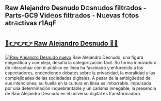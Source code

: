 ## Raw Alejandro Desnudo D𝚎sn𝚞dos filtr𝚊dos - Parts-GC9 Vid𝚎os filtr𝚊dos - N𝚞evas f𝚘tos atr𝚊ctivas r1AqF

# <h2><a href="http://mb74y3.tromn.icu/?c=Raw+Alejandro+Desnudo">🔗👉👉👉 Raw Alejandro Desnudo 🔗🔗</a></h2>

[![Raw Alejandro Desnudo nuevo](https://i.imgur.com/pEAQMta.gif)](http://mb74y3.tromn.icu/?c=Raw+Alejandro+Desnudo)
Raw Alejandro Desnudo, una figura enigmática y compleja, desafía la categorización fácil. Su forma innovadora de interactuar con el público en línea ha fascinado y enfurecido a los espectadores, encendiendo debates sobre la privacidad, la moralidad y las complejidades de las sociedades digitales. A pesar de la ambigüedad de sus intenciones, su huella en la cultura en línea es imborrable. Impulsada por una determinación inquebrantable y un carisma innegable, la presencia de Raw Alejandro Desnudo en el universo digital es transformadora.

